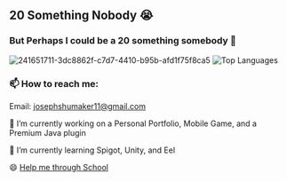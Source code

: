 ## 20 Something Nobody 😭
### But Perhaps I could be a 20 something somebody 🤔
![241651711-3dc8862f-c7d7-4410-b95b-afd1f75f8ca5](https://github.com/s5y-ux/s5y-ux/assets/59636597/9a43713e-6561-4130-b32f-729874abe86a)
<img src="https://github-readme-stats.vercel.app/api/top-langs/?username=YOUR_USERNAME&layout=compact&langs_count=6&theme=DRACULA" alt="Top Languages" />
<!--
**s5y-ux/s5y-ux** is a ✨ _special_ ✨ repository because its `README.md` (this file) appears on your GitHub profile.

Here are some ideas to get you started:


- 👯 I’m looking to collaborate on ...
- 🤔 I’m looking for help with ...
- 💬 Ask me about ...
- 📫 How to reach me: ...
- 😄 Pronouns: ...
- ⚡ Fun fact: ...
-->
### 📫 How to reach me:
Email: josephshumaker11@gmail.com

🔭 I’m currently working on a Personal Portfolio, Mobile Game, and a Premium Java plugin

🌱 I’m currently learning Spigot, Unity, and Eel

😄 [Help me through School](https://www.paypal.com/donate/?business=ZBHWZD42BL52Q&no_recurring=0&item_name=Thank+you+from+the+bottom+of+my+heart%21+I+appreciate+every+cent%2C+and+people+like+you+encourage+me+to+continue+creating.++&currency_code=USD)
